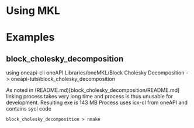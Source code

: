 # Using MKL

# Examples

## block_cholesky_decomposition
using oneapi-cli
oneAPI Libraries/oneMKL/Block Cholesky Decomposition -> oneapi-tuts\block_cholesky_decomposition

As noted in (README.md)[block_cholesky_decomposition/README.md] linking process takes very long time and process is thus unusable for development.
Resulting exe is 143 MB
Process uses icx-cl from oneAPI and contains sycl code
```
block_cholesky_decomposition > nmake
```
